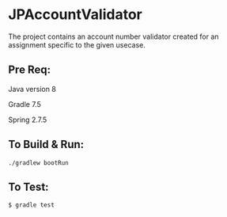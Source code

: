 # JPAccountValidator

The project contains an account number validator created for an assignment specific to the given usecase.

## Pre Req:

Java version 8

Gradle 7.5

Spring 2.7.5

## To Build & Run:

```
./gradlew bootRun
```

## To Test:

```
$ gradle test
```



